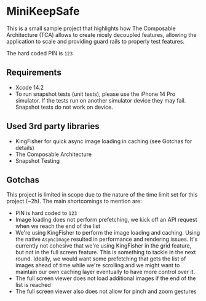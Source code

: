 # MiniKeepSafe

This is a small sample project that highlights how The Composable Architecture (TCA) allows to create nicely decoupled features, allowing the application to scale and providing guard rails to properly test features.

The hard coded PIN is `123`

## Requirements

* Xcode 14.2
* To run snapshot tests (unit tests), please use the iPhone 14 Pro simulator. If the tests run on another simulator device they may fail. Snapshot tests do not work on device.

## Used 3rd party libraries

* KingFisher for quick async image loading in caching (see Gotchas for details)
* The Composable Architecture
* Snapshot Testing

## Gotchas

This project is limited in scope due to the nature of the time limit set for this project (~2h). The main shortcomings to mention are:

* PIN is hard coded to `123`
* Image loading does not perform prefetching, we kick off an API request when we reach the end of the list
* We're using KingFisher to perform the image loading and caching. Using the native `AsyncImage` resulted in performance and rendering issues. It's currently not cohesive that we're using KingFisher in the grid feature, but not in the full screen feature. This is something to tackle in the next round. Ideally, we would want some prefetching that gets the list of images ahead of time while we're scrolling and we might want to maintain our own caching layer eventually to have more control over it.
* The full screen viewer does not load additional images if the end of the list is reached
* The full screen viewer also does not allow for pinch and zoom gestures
